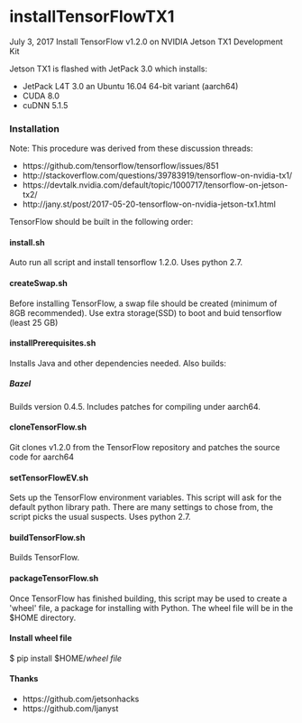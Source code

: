 # installTensorFlowTX1
July 3, 2017
Install TensorFlow v1.2.0 on NVIDIA Jetson TX1 Development Kit

Jetson TX1 is flashed with JetPack 3.0 which installs:
* JetPack L4T 3.0 an Ubuntu 16.04 64-bit variant (aarch64)
* CUDA 8.0
* cuDNN 5.1.5

### Installation

Note: This procedure was derived from these discussion threads: 

<ul>
<li>https://github.com/tensorflow/tensorflow/issues/851</li>
<li>http://stackoverflow.com/questions/39783919/tensorflow-on-nvidia-tx1/</li>
<li>https://devtalk.nvidia.com/default/topic/1000717/tensorflow-on-jetson-tx2/</li>
<li>http://jany.st/post/2017-05-20-tensorflow-on-nvidia-jetson-tx1.html</li>
</ul>


TensorFlow should be built in the following order:

#### install.sh

Auto run all script and install tensorflow 1.2.0. Uses python 2.7.

#### createSwap.sh

Before installing TensorFlow, a swap file should be created (minimum of 8GB recommended). Use extra storage(SSD) to boot and buid tensorflow (least 25 GB)

#### installPrerequisites.sh
Installs Java and other dependencies needed. Also builds:

##### Bazel
Builds version 0.4.5. Includes patches for compiling under aarch64. 

#### cloneTensorFlow.sh
Git clones v1.2.0 from the TensorFlow repository and patches the source code for aarch64

#### setTensorFlowEV.sh
Sets up the TensorFlow environment variables. This script will ask for the default python library path. There are many settings to chose from, the script picks the usual suspects. Uses python 2.7.

#### buildTensorFlow.sh
Builds TensorFlow.

#### packageTensorFlow.sh
Once TensorFlow has finished building, this script may be used to create a 'wheel' file, a package for installing with Python. The wheel file will be in the $HOME directory.

#### Install wheel file
$ pip install $HOME/<em>wheel file</em>


#### Thanks
<ul>
<li>https://github.com/jetsonhacks</li>
<li>https://github.com/ljanyst</li>
</ul>


